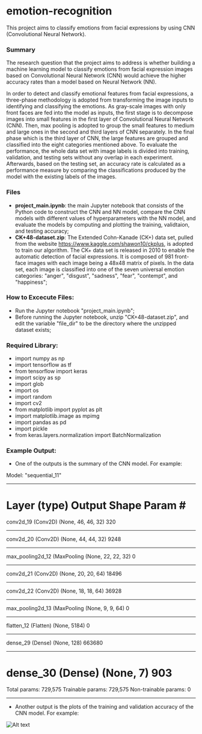 # emotion-recognition
This project aims to classify emotions from facial expressions by using CNN (Convolutional Neural Network).

### Summary
The research question that the project aims to address is whether building a machine learning model to classify emotions from facial expression images based on Convolutional Neural Network (CNN) would achieve the higher accuracy rates than a model based on Neural Network (NN).

In order to detect and classify emotional features from facial expressions, a three-phase methodology is adopted from transforming the image inputs to identifying and classifying the emotions. As gray-scale images with only front faces are fed into the model as inputs, the first stage is to decompose images into small features in the first layer of Convolutional Neural Network (CNN). Then, max pooling is adopted to group the small features to medium and large ones in the second and third layers of CNN separately. In the final phase which is the third layer of CNN, the large features are grouped and classified into the eight categories mentioned above. To evaluate the performance, the whole data set with image labels is divided into training, validation, and testing sets without any overlap in each experiment. Afterwards, based on the testing set, an accuracy rate is calculated as a performance measure by comparing the classifications produced by the model with the existing labels of the images.


### Files
- **project_main.ipynb**: the main Jupyter notebook that consists of the Python code to construct the CNN and NN model, compare the CNN models with different values of hyperparameters with the NN model, and evaluate the models by computing and plotting the training, validtaion, and testing accuracy;
- **CK+48-dataset.zip**: The Extended Cohn-Kanade (CK+) data set, pulled from the website https://www.kaggle.com/shawon10/ckplus, is adopted to train our algorithm. The CK+ data set is released in 2010 to enable the automatic detection of facial expressions. It is composed of 981 front-face images with each image being a 48x48 matrix of pixels. In the data set, each image is classified into one of the seven universal emotion categories: "anger", "disgust", "sadness", "fear", "contempt", and "happiness";


### How to Excecute Files:
- Run the Jupyter notebook "project_main.ipynb"; 
- Before running the Jupyter notebook, unzip "CK+48-dataset.zip", and edit the variable "file_dir" to be the directory where the unzipped dataset exists;


### Required Library:
- import numpy as np
- import tensorflow as tf
- from tensorflow import keras
- import scipy as sp
- import glob
- import os
- import random
- import cv2
- from matplotlib import pyplot as plt
- import matplotlib.image as mpimg
- import pandas as pd
- import pickle
- from keras.layers.normalization import BatchNormalization


### Example Output:
- One of the outputs is the summary of the CNN model. For example:

Model: "sequential_11"
_________________________________________________________________
Layer (type)                 Output Shape              Param #   
=================================================================
conv2d_19 (Conv2D)           (None, 46, 46, 32)        320       
_________________________________________________________________
conv2d_20 (Conv2D)           (None, 44, 44, 32)        9248      
_________________________________________________________________
max_pooling2d_12 (MaxPooling (None, 22, 22, 32)        0         
_________________________________________________________________
conv2d_21 (Conv2D)           (None, 20, 20, 64)        18496     
_________________________________________________________________
conv2d_22 (Conv2D)           (None, 18, 18, 64)        36928     
_________________________________________________________________
max_pooling2d_13 (MaxPooling (None, 9, 9, 64)          0         
_________________________________________________________________
flatten_12 (Flatten)         (None, 5184)              0         
_________________________________________________________________
dense_29 (Dense)             (None, 128)               663680    
_________________________________________________________________
dense_30 (Dense)             (None, 7)                 903       
=================================================================
Total params: 729,575
Trainable params: 729,575
Non-trainable params: 0
_________________________________________________________________

- Another output is the plots of the training and validation accuracy of the CNN model. For example:

![Alt text](lauren-tang/emotion-recognition/master/plot.jpg?raw=true "Example Plot")
